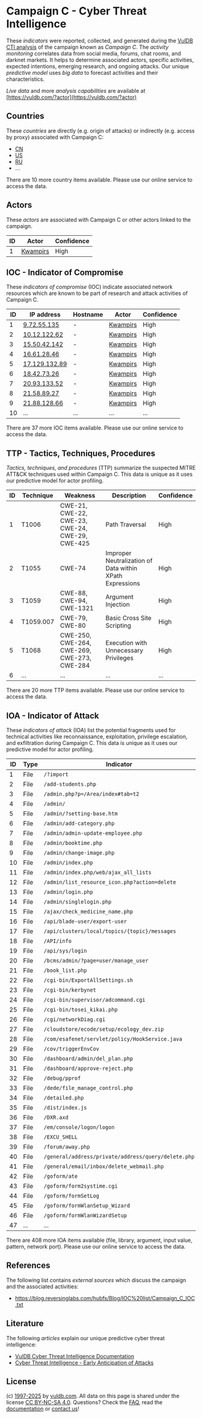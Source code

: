 # Campaign C - Cyber Threat Intelligence

These _indicators_ were reported, collected, and generated during the [VulDB CTI analysis](https://vuldb.com/?kb.cti) of the campaign known as _Campaign C_. The _activity monitoring_ correlates data from social media, forums, chat rooms, and darknet markets. It helps to determine associated actors, specific activities, expected intentions, emerging research, and ongoing attacks. Our unique _predictive model_ uses _big data_ to forecast activities and their characteristics.

_Live data_ and more _analysis capabilities_ are available at [https://vuldb.com/?actor](https://vuldb.com/?actor)

## Countries

These _countries_ are directly (e.g. origin of attacks) or indirectly (e.g. access by proxy) associated with Campaign C:

* [CN](https://vuldb.com/?country.cn)
* [US](https://vuldb.com/?country.us)
* [RU](https://vuldb.com/?country.ru)
* ...

There are 10 more country items available. Please use our online service to access the data.

## Actors

These _actors_ are associated with Campaign C or other actors linked to the campaign.

ID | Actor | Confidence
-- | ----- | ----------
1 | [Kwampirs](https://vuldb.com/?actor.kwampirs) | High

## IOC - Indicator of Compromise

These _indicators of compromise_ (IOC) indicate associated network resources which are known to be part of research and attack activities of Campaign C.

ID | IP address | Hostname | Actor | Confidence
-- | ---------- | -------- | ----- | ----------
1 | [9.72.55.135](https://vuldb.com/?ip.9.72.55.135) | - | [Kwampirs](https://vuldb.com/?actor.kwampirs) | High
2 | [10.12.122.62](https://vuldb.com/?ip.10.12.122.62) | - | [Kwampirs](https://vuldb.com/?actor.kwampirs) | High
3 | [15.50.42.142](https://vuldb.com/?ip.15.50.42.142) | - | [Kwampirs](https://vuldb.com/?actor.kwampirs) | High
4 | [16.61.28.46](https://vuldb.com/?ip.16.61.28.46) | - | [Kwampirs](https://vuldb.com/?actor.kwampirs) | High
5 | [17.129.132.89](https://vuldb.com/?ip.17.129.132.89) | - | [Kwampirs](https://vuldb.com/?actor.kwampirs) | High
6 | [18.42.73.26](https://vuldb.com/?ip.18.42.73.26) | - | [Kwampirs](https://vuldb.com/?actor.kwampirs) | High
7 | [20.93.133.52](https://vuldb.com/?ip.20.93.133.52) | - | [Kwampirs](https://vuldb.com/?actor.kwampirs) | High
8 | [21.58.89.27](https://vuldb.com/?ip.21.58.89.27) | - | [Kwampirs](https://vuldb.com/?actor.kwampirs) | High
9 | [21.88.128.66](https://vuldb.com/?ip.21.88.128.66) | - | [Kwampirs](https://vuldb.com/?actor.kwampirs) | High
10 | ... | ... | ... | ...

There are 37 more IOC items available. Please use our online service to access the data.

## TTP - Tactics, Techniques, Procedures

_Tactics, techniques, and procedures_ (TTP) summarize the suspected MITRE ATT&CK techniques used within Campaign C. This data is unique as it uses our predictive model for actor profiling.

ID | Technique | Weakness | Description | Confidence
-- | --------- | -------- | ----------- | ----------
1 | T1006 | CWE-21, CWE-22, CWE-23, CWE-24, CWE-29, CWE-425 | Path Traversal | High
2 | T1055 | CWE-74 | Improper Neutralization of Data within XPath Expressions | High
3 | T1059 | CWE-88, CWE-94, CWE-1321 | Argument Injection | High
4 | T1059.007 | CWE-79, CWE-80 | Basic Cross Site Scripting | High
5 | T1068 | CWE-250, CWE-264, CWE-269, CWE-273, CWE-284 | Execution with Unnecessary Privileges | High
6 | ... | ... | ... | ...

There are 20 more TTP items available. Please use our online service to access the data.

## IOA - Indicator of Attack

These _indicators of attack_ (IOA) list the potential fragments used for technical activities like reconnaissance, exploitation, privilege escalation, and exfiltration during Campaign C. This data is unique as it uses our predictive model for actor profiling.

ID | Type | Indicator | Confidence
-- | ---- | --------- | ----------
1 | File | `/?import` | Medium
2 | File | `/add-students.php` | High
3 | File | `/admin.php?p=/Area/index#tab=t2` | High
4 | File | `/admin/` | Low
5 | File | `/admin/?setting-base.htm` | High
6 | File | `/admin/add-category.php` | High
7 | File | `/admin/admin-update-employee.php` | High
8 | File | `/admin/booktime.php` | High
9 | File | `/admin/change-image.php` | High
10 | File | `/admin/index.php` | High
11 | File | `/admin/index.php/web/ajax_all_lists` | High
12 | File | `/admin/list_resource_icon.php?action=delete` | High
13 | File | `/admin/login.php` | High
14 | File | `/admin/singlelogin.php` | High
15 | File | `/ajax/check_medicine_name.php` | High
16 | File | `/api/blade-user/export-user` | High
17 | File | `/api/clusters/local/topics/{topic}/messages` | High
18 | File | `/API/info` | Medium
19 | File | `/api/sys/login` | High
20 | File | `/bcms/admin/?page=user/manage_user` | High
21 | File | `/book_list.php` | High
22 | File | `/cgi-bin/ExportAllSettings.sh` | High
23 | File | `/cgi-bin/kerbynet` | High
24 | File | `/cgi-bin/supervisor/adcommand.cgi` | High
25 | File | `/cgi-bin/tosei_kikai.php` | High
26 | File | `/cgi/networkDiag.cgi` | High
27 | File | `/cloudstore/ecode/setup/ecology_dev.zip` | High
28 | File | `/com/esafenet/servlet/policy/HookService.java` | High
29 | File | `/cov/triggerEnvCov` | High
30 | File | `/dashboard/admin/del_plan.php` | High
31 | File | `/dashboard/approve-reject.php` | High
32 | File | `/debug/pprof` | Medium
33 | File | `/dede/file_manage_control.php` | High
34 | File | `/detailed.php` | High
35 | File | `/dist/index.js` | High
36 | File | `/DXR.axd` | Medium
37 | File | `/em/console/logon/logon` | High
38 | File | `/EXCU_SHELL` | Medium
39 | File | `/forum/away.php` | High
40 | File | `/general/address/private/address/query/delete.php` | High
41 | File | `/general/email/inbox/delete_webmail.php` | High
42 | File | `/goform/ate` | Medium
43 | File | `/goform/form2systime.cgi` | High
44 | File | `/goform/formSetLog` | High
45 | File | `/goform/formWlanSetup_Wizard` | High
46 | File | `/goform/formWlanWizardSetup` | High
47 | ... | ... | ...

There are 408 more IOA items available (file, library, argument, input value, pattern, network port). Please use our online service to access the data.

## References

The following list contains _external sources_ which discuss the campaign and the associated activities:

* https://blog.reversinglabs.com/hubfs/Blog/IOC%20list/Campaign_C_IOC.txt

## Literature

The following _articles_ explain our unique predictive cyber threat intelligence:

* [VulDB Cyber Threat Intelligence Documentation](https://vuldb.com/?kb.cti)
* [Cyber Threat Intelligence - Early Anticipation of Attacks](https://www.scip.ch/en/?labs.20201022)

## License

(c) [1997-2025](https://vuldb.com/?kb.changelog) by [vuldb.com](https://vuldb.com/?kb.about). All data on this page is shared under the license [CC BY-NC-SA 4.0](https://creativecommons.org/licenses/by-nc-sa/4.0/). Questions? Check the [FAQ](https://vuldb.com/?kb.faq), read the [documentation](https://vuldb.com/?kb) or [contact us](https://vuldb.com/?contact)!

